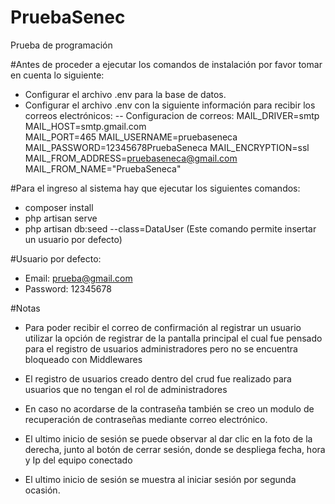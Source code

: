 # PruebaSenec
 Prueba de programación

#Antes de proceder a ejecutar los comandos de instalación por favor tomar en cuenta lo siguiente:
- Configurar el archivo .env para la base de datos.
- Configurar el archivo .env con la siguiente información para recibir los correos electrónicos:
-- Configuracion de correos:
    	MAIL_DRIVER=smtp
	MAIL_HOST=smtp.gmail.com	
	MAIL_PORT=465
	MAIL_USERNAME=pruebaseneca
	MAIL_PASSWORD=12345678PruebaSeneca
	MAIL_ENCRYPTION=ssl
	MAIL_FROM_ADDRESS=pruebaseneca@gmail.com
	MAIL_FROM_NAME="PruebaSeneca"

#Para el ingreso al sistema hay que ejecutar los siguientes comandos:
- composer install
- php artisan serve
- php artisan db:seed --class=DataUser (Este comando permite insertar un usuario por defecto)

#Usuario por defecto:
- Email: prueba@gmail.com
- Password: 12345678

#Notas
- Para poder recibir el correo de confirmación al registrar un usuario utilizar la opción de registrar de la pantalla principal el cual fue pensado para el registro de usuarios administradores pero no se encuentra bloqueado con Middlewares

- El registro de usuarios creado dentro del crud fue realizado para usuarios que no tengan el rol de administradores

- En caso no acordarse de la contraseña también se creo un modulo de recuperación de contraseñas mediante correo electrónico.

- El ultimo inicio de sesión se puede observar al dar clic en la foto de la derecha, junto al botón de cerrar sesión, donde se despliega fecha, hora y Ip del equipo conectado

- El ultimo inicio de sesión se muestra al iniciar sesión por segunda ocasión.
